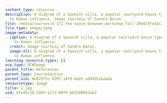 ```yaml
---
content_type: resource
description: A diagram of a Spanish villa, a popular courtyard house typology owing
  to Roman influence. Image courtesy of Sandra Baron.
file: /media/courses/4-171-the-space-between-workshop-fall-2004/0fe42c2d2469a27300f0b63246063ab3_2.jpg
file_type: image/jpeg
image_metadata:
  caption: A diagram of a Spanish villa, a popular courtyard house typology owing
    to Roman influence.
  credit: Image courtesy of Sandra Baron.
  image-alt: A diagram of a Spanish villa, a popular courtyard house typology owing
    to Roman influence.
learning_resource_types: []
ocw_type: OCWImage
parent_title: References
parent_type: CourseSection
parent_uid: 8e629f2c-820f-14fd-eee5-a9442b2eaada
resourcetype: Image
title: 2.jpg
uid: 0fe42c2d-2469-a273-00f0-b63246063ab3
---
```

